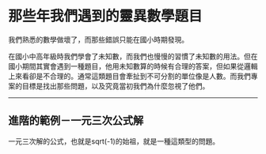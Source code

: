 # 那些年我們遇到的靈異數學題目

我們熟悉的數學做壞了，而那些錯誤只能在國小時期發現。

在國小中高年級時我們學會了未知數，而我們也慢慢的習慣了未知數的用法。但在國小期間其實會遇到一種題目，他用未知數算的時候有合理的答案，但如果從邏輯上來看卻是不合理的。通常這類題目會牽扯到不可分割的單位像是人數。而我們專案的目標是找出那些問題，以及究竟當初我們為什麼忽視了他們。

---

## 進階的範例－一元三次公式解

一元三次解的公式，也就是sqrt(-1)的始祖，就是一種這類型的問題。
